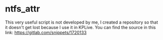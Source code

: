 # ntfs_attr

This very useful script is not developed by me, I created a repository so that it doesn't get lost because I use it in KPLive. You can find the source in this link: https://gitlab.com/snippets/1720133
